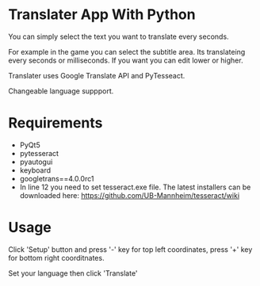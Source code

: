 # Translater App With Python

You can simply select the text you want to translate every seconds.

For example in the game you can select the subtitle area. Its translateing every seconds or milliseconds. If you want you can edit lower or higher.

Translater uses Google Translate API and PyTesseact.

Changeable language suppport.

# Requirements

* PyQt5 
* pytesseract
* pyautogui
* keyboard
* googletrans==4.0.0rc1
* In line 12 you need to set tesseract.exe file. The latest installers can be downloaded here: https://github.com/UB-Mannheim/tesseract/wiki

# Usage

Click 'Setup' button and press '-' key for top left coordinates, press '+' key for bottom right coorditnates.

Set your language then click 'Translate'
